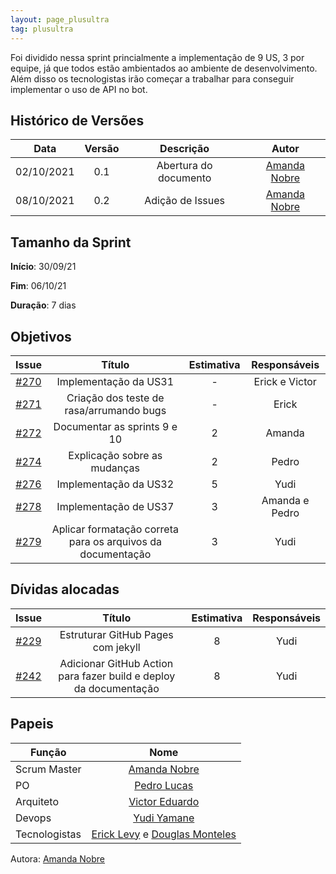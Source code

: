 ```yaml
---
layout: page_plusultra
tag: plusultra
---
```


Foi dividido nessa sprint princialmente a implementação de 9 US, 3 por equipe, já que todos estão ambientados ao ambiente de desenvolvimento. Além disso os tecnologistas irão começar a trabalhar para conseguir implementar o uso de API no bot. 

## Histórico de Versões

| Data       | Versão | Descrição                      | Autor             |
| :--------: | :----: | :----------:                   | :---------------: |
| 02/10/2021 |  0.1   | Abertura do documento | [Amanda Nobre](https://github.com/AmandaNbr)|
| 08/10/2021 |  0.2   | Adição de Issues | [Amanda Nobre](https://github.com/AmandaNbr)|

## Tamanho da Sprint

**Início**: 30/09/21

**Fim**: 06/10/21

**Duração**: 7 dias

## Objetivos

| Issue |            Título            |      Estimativa     |        Responsáveis         | 
|:-----:|:----------------------------:|:-------------------:|:---------------------------:|
| [#270](https://github.com/fga-eps-mds/2021.1-AlligaBot/issues/270) | Implementação da US31 | - | Erick e Victor |
| [#271](https://github.com/fga-eps-mds/2021.1-AlligaBot/issues/271) | Criação dos teste de rasa/arrumando bugs | - | Erick |
| [#272](https://github.com/fga-eps-mds/2021.1-AlligaBot/issues/272) | Documentar as sprints 9 e 10 | 2 | Amanda |
| [#274](https://github.com/fga-eps-mds/2021.1-AlligaBot/issues/274) | Explicação sobre as mudanças | 2 | Pedro |
| [#276](https://github.com/fga-eps-mds/2021.1-AlligaBot/issues/276) | Implementação da US32 | 5 | Yudi |
| [#278](https://github.com/fga-eps-mds/2021.1-AlligaBot/issues/278) | Implementação de US37 | 3 | Amanda e Pedro |
| [#279](https://github.com/fga-eps-mds/2021.1-AlligaBot/issues/279) | Aplicar formatação correta para os arquivos da documentação | 3 | Yudi |

## Dívidas alocadas

| Issue |            Título            |      Estimativa     |        Responsáveis         | 
|:-----:|:----------------------------:|:-------------------:|:---------------------------:|
| [#229](https://github.com/fga-eps-mds/2021.1-AlligaBot/issues/229) | Estruturar GitHub Pages com jekyll | 8 | Yudi |
| [#242](https://github.com/fga-eps-mds/2021.1-AlligaBot/issues/242) | Adicionar GitHub Action para fazer build e deploy da documentação | 8 | Yudi |

## Papeis

|      Função      |            Nome            |
|------------------|:--------------------------:|
| Scrum Master | [Amanda Nobre](https://github.com/AmandaNbr) |
| PO | [Pedro Lucas](https://github.com/PedroLSF) |
| Arquiteto | [Victor Eduardo](https://github.com/victorear05) |
| Devops | [Yudi Yamane](https://github.com/yudi-azvd) |
| Tecnologistas | [Erick Levy](https://github.com/Ericklevy) e [Douglas Monteles](https://github.com/DouglasMonteles) |

Autora: [Amanda Nobre](https://github.com/AmandaNbr)
